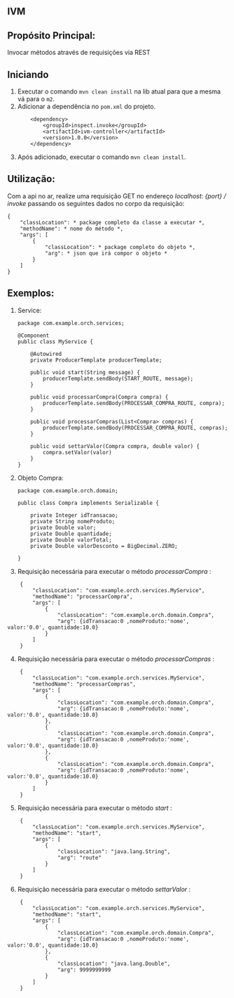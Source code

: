 ## IVM

## Propósito Principal:

Invocar métodos através de requisições via REST

## Iniciando

1. Executar o comando `mvn clean install` na lib atual para que a mesma vá para o `m2`.
2. Adicionar a dependência no `pom.xml` do projeto.
    ```
        <dependency>
            <groupId>inspect.invoke</groupId>
            <artifactId>ivm-controller</artifactId>
            <version>1.0.0</version>
        </dependency>
    ```
3. Após adicionado, executar o comando `mvn clean install`.

## Utilização:

Com a api no ar, realize uma requisição GET no endereço *localhost: {port} / invoke* passando os seguintes dados no
corpo da requisição:

    {
        "classLocation": * package completo da classe a executar *,
        "methodName": * nome do método *,
        "args": [
            {
                "classLocation": * package completo do objeto *,
                "arg": * json que irá compor o objeto *
            }
        ]
    }

## Exemplos:

1. Service:
    ```
    package com.example.orch.services;
   
    @Component
    public class MyService {
    
        @Autowired
        private ProducerTemplate producerTemplate;
    
        public void start(String message) {
            producerTemplate.sendBody(START_ROUTE, message);
        }
    
        public void processarCompra(Compra compra) {
            producerTemplate.sendBody(PROCESSAR_COMPRA_ROUTE, compra);
        }
   
        public void processarCompras(List<Compra> compras) {
            producerTemplate.sendBody(PROCESSAR_COMPRA_ROUTE, compras);
        }
   
        public void settarValor(Compra compra, double valor) {
            compra.setValor(valor)
        }
    }
   ```
   
2. Objeto Compra:

    ```
    package com.example.orch.domain;
   
    public class Compra implements Serializable {
    
        private Integer idTransacao;
        private String nomeProduto;
        private Double valor;
        private Double quantidade;
        private Double valorTotal;
        private Double valorDesconto = BigDecimal.ZERO;
    
    }
   ```    
   
3. Requisição necessária para executar o método *processarCompra* :

```
    {
        "classLocation": "com.example.orch.services.MyService",
        "methodName": "processarCompra",
        "args": [
            {
                "classLocation": "com.example.orch.domain.Compra",
                "arg": {idTransacao:0 ,nomeProduto:'nome', valor:'0.0', quantidade:10.0}
            }
        ]
    }
```

4. Requisição necessária para executar o método *processarCompras* :

```
    {
        "classLocation": "com.example.orch.services.MyService",
        "methodName": "processarCompras",
        "args": [
            {
                "classLocation": "com.example.orch.domain.Compra",
                "arg": {idTransacao:0 ,nomeProduto:'nome', valor:'0.0', quantidade:10.0}
            },
            {
                "classLocation": "com.example.orch.domain.Compra",
                "arg": {idTransacao:0 ,nomeProduto:'nome', valor:'0.0', quantidade:10.0}
            },
            {
                "classLocation": "com.example.orch.domain.Compra",
                "arg": {idTransacao:0 ,nomeProduto:'nome', valor:'0.0', quantidade:10.0}
            }
        ]
    }
```

5. Requisição necessária para executar o método *start* :

```
    {
        "classLocation": "com.example.orch.services.MyService",
        "methodName": "start",
        "args": [
            {
                "classLocation": "java.lang.String",
                "arg": "route"
            }
        ]
    }
```

6. Requisição necessária para executar o método *settarValor* :

```
    {
        "classLocation": "com.example.orch.services.MyService",
        "methodName": "start",
        "args": [
            {
                "classLocation": "com.example.orch.domain.Compra",
                "arg": {idTransacao:0 ,nomeProduto:'nome', valor:'0.0', quantidade:10.0}
            },
            {
                "classLocation": "java.lang.Double",
                "arg": 9999999999
            }
        ]
    }
```
